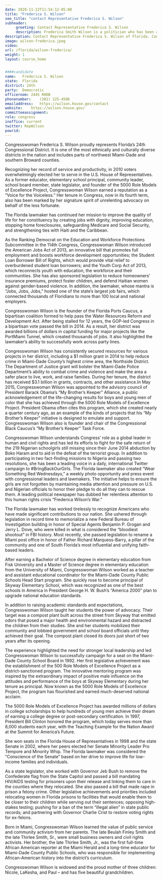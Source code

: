 ```yaml
---
date: 2020-11-22T11:54:12-05:00
title: "Frederica S. Wilson"
seo_title: "contact Representative Frederica S. Wilson"
subheader:
     greeting: Contact Representative Frederica S. Wilson 
     description: Frederica Smith Wilson is a politician who has been a member of the United States House of Representatives since 2011, representing Florida's 24th congressional district.
description: Contact Representative Frederica S. Wilson of Florida. Contact information for Frederica S. Wilson includes email address, phone number, and mailing address.
image: wilson-frederica.jpeg
video: 
url: /florida/wilson-frederica/
weight: 1
layout: course_home


####candidate
name:	Frederica S. Wilson
state:	Florida
district: 24th
party:	Democratic
officeroom:	2445 RHOB
phonenumber:	(202) 225-4506
emailaddress:	https://wilson.house.gov/contact
website:	https://wilson.house.gov/
committeeassignment: 
role: congress
inoffice: current
twitter: RepWilson
powrid: 
---
```


Congresswoman Frederica S. Wilson proudly represents Florida’s 24th Congressional District. It is one of the most ethnically and culturally diverse districts in the nation and includes parts of northwest Miami-Dade and southern Broward counties.   

Recognizing her record of service and productivity, in 2010 voters overwhelmingly elected her to serve in the U.S. House of Representatives. As a former educator, elementary school principal, community leader, school board member, state legislator, and founder of the 5000 Role Models of Excellence Project, Congresswoman Wilson earned a reputation as a “Voice for the Voiceless.”  Her tenure in Congress, now in its fourth term, also has been marked by her signature spirit of unrelenting advocacy on behalf of the less fortunate.

The Florida lawmaker has continued her mission to improve the quality of life for her constituency by creating jobs with dignity, improving education, stopping home foreclosures, safeguarding Medicare and Social Security, and strengthening ties with Haiti and the Caribbean. 

As the Ranking Democrat on the Education and Workforce Protections Subcommittee in the 114th Congress, Congresswoman Wilson introduced the American Jobs Act of 2013, an innovative bill that promotes full employment and boosts workforce development opportunities; the Student Loan Borrower Bill of Rights, which would provide vital relief to overburdened student loan borrowers; and the Youth Corp Act of 2013, which reconnects youth with education, the workforce and their communities. She has also sponsored legislation to reduce homeowners’ insurance premiums, protect foster children, and defend Haitian women against gender-based violence. In addition, the lawmaker, whose mantra is “Jobs, Jobs, Jobs,” hosted one of the state’s largest job fairs, which connected thousands of Floridians to more than 100 local and national employers.

Congresswoman Wilson is the founder of the Florida Ports Caucus, a bipartisan coalition formed to help pass the Water Resources Reform and Development Act. After being stalled for 12 years, the GOP-led Congress in a bipartisan vote passed the bill in 2014. As a result, her district was awarded billions of dollars in capital funding for major projects like the PortMiami Tunnel, which created thousands of jobs. It also highlighted the lawmaker’s ability to successfully work across party lines.

Congresswoman Wilson has consistently secured resources for various projects in her district, including a $1 million grant in 2014 to help reduce crime in Miami-Dade County’s highest crime area, the Northside District. The Department of Justice grant will bolster the Miami-Dade Police Department’s ability to combat crime and violence and make the area a safer place to live, work, and raise families. During her tenure, the district has received $3.1 billion in grants, contracts, and other assistance.In May 2015, Congresswoman Wilson was appointed to the advisory council of President Barack Obama’s “My Brother’s Keeper” Alliance, a public acknowledgement of the life-changing results for boys and young men of color that she has achieved through the 5000 Role Models of Excellence Project. President Obama often cites this program, which she created nearly a quarter century ago, as an example of the kinds of projects that his “My Brother’s Keeper” initiative is designed to emulate and support. Congresswoman Wilson also is founder and chair of the Congressional Black Caucus’s “My Brother’s Keeper” Task Force. 

Congresswoman Wilson understands Congress’ role as a global leader in human and civil rights and has led its efforts to fight for the safe return of the 219 Nigerian schoolgirls still missing since their June 2014 abduction by Boko Haram and to aid in the defeat of the terrorist group. In addition to participating in two fact-finding missions to Nigeria and passing two resolutions, she has been a leading voice in a daily, international Twitter campaign to #BringBackOurGirls. The Florida lawmaker also created “Wear Something Red Wednesdays,” a weekly photo opportunity and press event with congressional leaders and lawmakers. The initiative helps to ensure the girls are not forgotten by maintaining media attention and pressure on U.S. and Nigerian officials to honor their pledge to do all they can to rescue them. A leading political newspaper has dubbed her relentless attention to this human rights crisis “Frederica Wilson’s War.”

The Florida lawmaker has worked tirelessly to recognize Americans who have made significant contributions to our nation. She ushered through legislation in record time to memorialize a new Federal Bureau of Investigation building in honor of Special Agents Benjamin P. Grogan and Jerry L. Dove, who were killed in what is considered the “bloodiest shootout” in FBI history. Most recently, she passed legislation to rename a Miami post office in honor of Father Richard Marquess-Barry, a pillar of the community and one of South Florida’s most influential and unifying faith-based leaders.

After earning a Bachelor of Science degree in elementary education from Fisk University and a Master of Science degree in elementary education from the University of Miami, Congresswoman Wilson worked as a teacher and assistant educational coordinator for the Miami-Dade County Public Schools Head Start program. She quickly rose to become principal of Skyway Elementary School, which was recognized as one of the best schools in America in President George H. W. Bush’s “America 2000” plan to upgrade national education standards.

In addition to raising academic standards and expectations, Congresswoman Wilson taught her students the power of advocacy. Their target was a compost plant built across the street from Skyway that emitted odors that posed a major health and environmental hazard and distracted the children from their studies. She and her students mobilized their community and lobbied government and school board officials until they achieved their goal. The compost plant closed its doors just short of two years after its opening.

The experience highlighted the need for stronger local leadership and led Congresswoman Wilson to successfully campaign for a seat on the Miami-Dade County School Board in 1992. Her first legislative achievement was the establishment of the 500 Role Models of Excellence Project as a district-sanctioned program. The innovative mentoring program was inspired by the extraordinary impact of positive male influence on the attitudes and performance of the boys at Skyway Elementary during her tenure as principal. Now known as the 5000 Role Models of Excellence Project, the program has flourished and earned much-deserved national acclaim.

The 5000 Role Models of Excellence Project has awarded millions of dollars in college scholarships to help hundreds of young men achieve their dream of earning a college degree or post-secondary certification.  In 1997, President Bill Clinton honored the program, which today serves more than 8,000 students each year, with the Teaching Example for the Nation Award at the Summit for America’s Future.

She won seats in the Florida House of Representatives in 1998 and the state Senate in 2002, where her peers elected her Senate Minority Leader Pro Tempore and Minority Whip. The Florida lawmaker was considered the “Conscience of the Senate” based on her drive to improve life for low-income families and individuals. 

As a state legislator, she worked with Governor Jeb Bush to remove the Confederate flag from the State Capitol and passed a bill mandating HIV/AIDS testing for prisoners upon their release and linking them to care in the counties where they relocated. She also passed a bill that made rape in prison a felony crime. Other legislative achievements and priorities included relocating women in Florida prisons to facilities that would enable them to be closer to their children while serving out their sentences; opposing high-stakes testing; pushing for a ban of the term “illegal alien” in state public records; and partnering with Governor Charlie Crist to restore voting rights for ex-felons.    

Born in Miami, Congresswoman Wilson learned the value of public service and community activism from her parents.  The late Beulah Finley Smith and the late Thirlee Smith, Sr., were small business owners and civil rights activists.  Her brother, the late Thirlee Smith, Jr., was the first full-time African American reporter at the Miami Herald and a long-time educator for Miami-Dade County Public Schools, who was responsible for implementing African-American history into the district’s curriculum. 

Congresswoman Wilson is widowed and the proud mother of three children: Nicole, LaKesha, and Paul – and has five beautiful grandchildren.